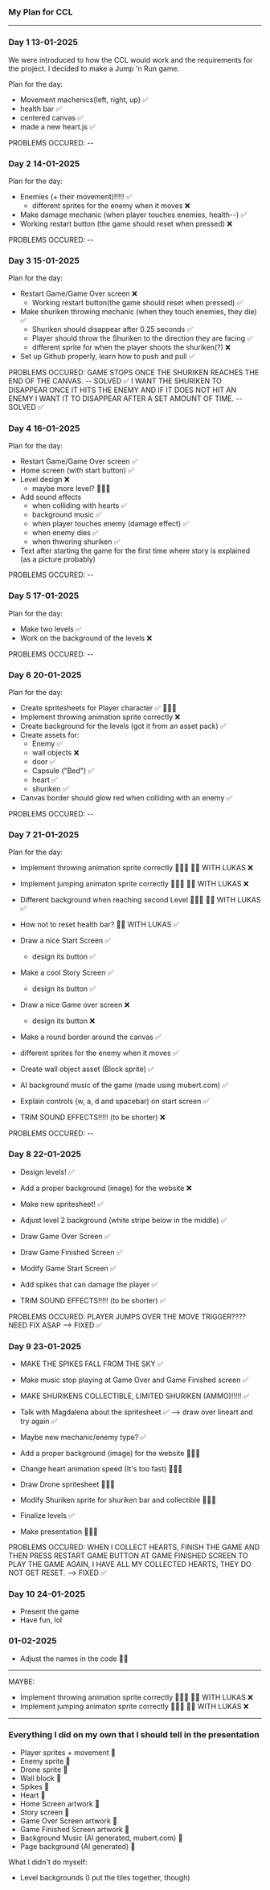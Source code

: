 ### My Plan for CCL

******************

### Day 1 13-01-2025

We were introduced to how the CCL would work and the requirements for the project. I decided to make a Jump 'n Run game.

Plan for the day: 
- Movement machenics(left, right, up) ✅
- health bar ✅
- centered canvas ✅
- made a new heart.js ✅

PROBLEMS OCCURED: --

### Day 2 14-01-2025

Plan for the day:
- Enemies (+ their movement)!!!!! ✅
    - different sprites for the enemy when it moves ❌
- Make damage mechanic (when player touches enemies, health--) ✅
- Working restart button (the game should reset when pressed) ❌

PROBLEMS OCCURED: --


### Day 3 15-01-2025

Plan for the day:
- Restart Game/Game Over screen ❌
    - Working restart button(the game should reset when pressed) ✅
- Make shuriken throwing mechanic (when they touch enemies, they die) ✅
    - Shuriken should disappear after 0.25 seconds ✅
    - Player should throw the Shuriken to the direction they are facing ✅
    - different sprite for when the player shoots the shuriken(?) ❌
- Set up Github properly, learn how to push and pull ✅


PROBLEMS OCCURED: GAME STOPS ONCE THE SHURIKEN REACHES THE END OF THE CANVAS. -- SOLVED ✅
I WANT THE SHURIKEN TO DISAPPEAR ONCE IT HITS THE ENEMY AND IF IT DOES NOT HIT AN ENEMY I WANT IT TO DISAPPEAR AFTER A SET AMOUNT OF TIME. -- SOLVED ✅

### Day 4 16-01-2025

Plan for the day: 
- Restart Game/Game Over screen ✅
- Home screen (with start button) ✅
- Level design ❌
    - maybe more level? 👨🏽‍🔧
- Add sound effects 
    - when colliding with hearts ✅
    - background music ✅
    - when player touches enemy (damage effect) ✅
    - when enemy dies ✅
    - when thworing shuriken ✅
- Text after starting the game for the first time where story is explained (as a picture probably)


PROBLEMS OCCURED: --

### Day 5 17-01-2025

Plan for the day:
- Make two levels ✅
- Work on the background of the levels ❌

PROBLEMS OCCURED: --


### Day 6 20-01-2025

Plan for the day:
- Create spritesheets for Player character ✅ 👨🏽‍🔧
- Implement throwing animation sprite correctly ❌
- Create background for the levels (got it from an asset pack) ✅
- Create assets for:
    - Enemy ✅
    - wall objects ❌
    - door ✅
    - Capsule ("Bed") ✅
    - heart ✅
    - shuriken ✅
- Canvas border should glow red when colliding with an enemy ✅

PROBLEMS OCCURED: --
     
### Day 7 21-01-2025

Plan for the day:
- Implement throwing animation sprite correctly 👨🏽‍🔧 🚨🚨 WITH LUKAS ❌
- Implement jumping animaton sprite correctly 👨🏽‍🔧 🚨🚨 WITH LUKAS ❌
- Different background when reaching second Level 👨🏽‍🔧 🚨🚨 WITH LUKAS ✅
- How not to reset health bar? 🚨🚨 WITH LUKAS ✅

- Draw a nice Start Screen ✅
    - design its button ✅
- Make a cool Story Screen ✅
    - design its button ✅
- Draw a nice Game over screen ❌
    - design its button ❌
- Make a round border around the canvas ✅
- different sprites for the enemy when it moves ✅
- Create wall object asset (Block sprite) ✅


- AI background music of the game (made using mubert.com) ✅
- Explain controls (w, a, d and spacebar) on start screen ✅
- TRIM SOUND EFFECTS!!!!! (to be shorter) ❌



PROBLEMS OCCURED: --


### Day 8 22-01-2025
- Design levels! ✅

- Add a proper background (image) for the website ❌
- Make new spritesheet! ✅
- Adjust level 2 background (white stripe below in the middle) ✅
- Draw Game Over Screen ✅
- Draw Game Finished Screen  ✅
- Modify Game Start Screen ✅

- Add spikes that can damage the player ✅

- TRIM SOUND EFFECTS!!!!! (to be shorter) ✅



PROBLEMS OCCURED: PLAYER JUMPS OVER THE MOVE TRIGGER???? NEED FIX ASAP --> FIXED ✅



### Day 9 23-01-2025 

- MAKE THE SPIKES FALL FROM THE SKY ✅
- Make music stop playing at Game Over and Game Finished screen ✅
- MAKE SHURIKENS COLLECTIBLE, LIMITED SHURIKEN (AMMO)!!!!! ✅

- Talk with Magdalena about the spritesheet  ✅ --> draw over lineart and try again ✅
- Maybe new mechanic/enemy type? ✅

- Add a proper background (image) for the website 👨🏽‍🔧
- Change heart animation speed (It's too fast) 👨🏽‍🔧
- Draw Drone spritesheet 👨🏽‍🔧
- Modify Shuriken sprite for shuriken bar and collectible 👨🏽‍🔧
- Finalize levels ✅
- Make presentation 👨🏽‍🔧

PROBLEMS OCCURED: WHEN I COLLECT HEARTS, FINISH THE GAME AND THEN PRESS RESTART GAME BUTTON AT GAME FINISHED SCREEN TO PLAY THE GAME AGAIN, I HAVE ALL MY COLLECTED HEARTS, THEY DO NOT GET RESET. --> FIXED ✅


### Day 10 24-01-2025
- Present the game
- Have fun, lol


### 01-02-2025
- Adjust the names in the code 🚨🚨



---
MAYBE: 
- Implement throwing animation sprite correctly 👨🏽‍🔧 🚨🚨 WITH LUKAS ❌
- Implement jumping animaton sprite correctly 👨🏽‍🔧 🚨🚨 WITH LUKAS ❌

------




### Everything I did on my own that I should tell in the presentation
- Player sprites + movement 🤗
- Enemy sprite 🤗
- Drone sprite 🤗
- Wall block 🤗
- Spikes 🤗 
- Heart 🤗
- Home Screen artwork 🤗
- Story screen 🤗
- Game Over Screen artwork 🤗
- Game Finished Screen artwork 🤗
- Background Music (AI generated, mubert.com) 🤗
- Page background (AI generated) 🤗

What I didn't do myself:
- Level backgrounds (I put the tiles together, though)






